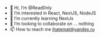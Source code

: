 - 👋 Hi, I’m @Read0nly
- 👀 I’m interested in React, NextJS, NodeJS
- 🌱 I’m currently learning NextJs
- 💞️ I’m looking to collaborate on ... nothing
- 📫 How to reach me ihatemat@yandex.ru

<!---
Jeurei/Jeurei is a ✨ special ✨ repository because its `README.md` (this file) appears on your GitHub profile.
You can click the Preview link to take a look at your changes.
--->
